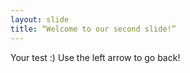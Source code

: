 ```yaml
---
layout: slide
title: “Welcome to our second slide!”
---
```

Your test :)
Use the left arrow to go back!

